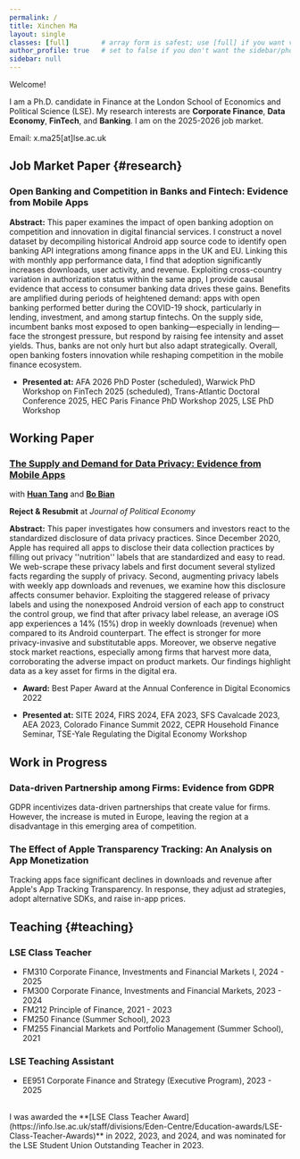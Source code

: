 ```yaml
---
permalink: /
title: Xinchen Ma
layout: single
classes: [full]        # array form is safest; use [full] if you want very wide
author_profile: true   # set to false if you don't want the sidebar/photo
sidebar: null
---
```


Welcome! 
  
I am a Ph.D. candidate in Finance at the London School of Economics and Political Science (LSE). My research interests are **Corporate Finance**, **Data Economy**, **FinTech**, and **Banking**. I am on the 2025-2026 job market. 

Email: x.ma25[at]lse.ac.uk

<!-- My first name, Xinchen, is pronounced “SHEEN-chen”. -->
<!-- [Curriculum Vitae](https://pages.github.com/) -->

## Job Market Paper {#research}

### Open Banking and Competition in Banks and Fintech: Evidence from Mobile Apps

**Abstract:** This paper examines the impact of open banking adoption on competition and innovation in digital financial services. I construct a novel dataset by decompiling historical Android app source code to identify open banking API integrations among finance apps in the UK and EU. Linking this with monthly app performance data, I find that adoption significantly increases downloads, user activity, and revenue. Exploiting cross-country variation in authorization status within the same app, I provide causal evidence that access to consumer banking data drives these gains. Benefits are amplified during periods of heightened demand: apps with open banking performed better during the COVID-19 shock, particularly in lending, investment, and among startup fintechs. On the supply side, incumbent banks most exposed to open banking—especially in lending—face the strongest pressure, but respond by raising fee intensity and asset yields. Thus, banks are not only hurt but also adapt strategically. Overall, open banking fosters innovation while reshaping competition in the mobile finance ecosystem.

- **Presented at:** AFA 2026 PhD Poster (scheduled), Warwick PhD Workshop on FinTech 2025 (scheduled), Trans-Atlantic Doctoral Conference 2025, HEC Paris Finance PhD Workshop 2025, LSE PhD Workshop

## Working Paper

### [The Supply and Demand for Data Privacy: Evidence from Mobile Apps](https://papers.ssrn.com/sol3/papers.cfm?abstract_id=3987541)

with **[Huan Tang](https://huan-tang.com/)** and **[Bo Bian](https://www.bo-bian.com/home)**

**Reject & Resubmit** at _Journal of Political Economy_

**Abstract:** This paper investigates how consumers and investors react to the standardized disclosure of data privacy practices. Since December 2020, Apple has required all apps to disclose their data collection practices by filling out privacy ''nutrition'' labels that are standardized and easy to read. We web-scrape these privacy labels and first document several stylized facts regarding the supply of privacy. Second, augmenting privacy labels with weekly app downloads and revenues, we examine how this disclosure affects consumer behavior. Exploiting the staggered release of privacy labels and using the nonexposed Android version of each app to construct the control group, we find that after privacy label release, an average iOS app experiences a 14% (15%) drop in weekly downloads (revenue) when compared to its Android counterpart. The effect is stronger for more privacy-invasive and substitutable apps. Moreover, we observe negative stock market reactions, especially among firms that harvest more data, corroborating the adverse impact on product markets. Our findings highlight data as a key asset for firms in the digital era. 

- **Award:** Best Paper Award at the Annual Conference in Digital Economics 2022 

- **Presented at:** SITE 2024, FIRS 2024, EFA 2023, SFS Cavalcade 2023, AEA 2023, Colorado Finance Summit 2022, CEPR Household Finance Seminar, TSE-Yale Regulating the Digital Economy Workshop

## Work in Progress

### Data-driven Partnership among Firms: Evidence from GDPR

GDPR incentivizes data-driven partnerships that create value for firms. However, the increase is muted in Europe, leaving the region at a disadvantage in this emerging area of competition. 

### The Effect of Apple Transparency Tracking: An Analysis on App Monetization

Tracking apps face significant declines in downloads and revenue after Apple's App Tracking Transparency. In response, they adjust ad strategies, adopt alternative SDKs, and raise in-app prices.



## Teaching {#teaching}

### LSE Class Teacher
- FM310 Corporate Finance, Investments and Financial Markets I, 2024 - 2025
- FM300 Corporate Finance, Investments and Financial Markets, 2023 - 2024
- FM212 Principle of Finance, 2021 - 2023
- FM250 Finance (Summer School), 2023
- FM255 Financial Markets and Portfolio Management (Summer School), 2021

### LSE Teaching Assistant
- EE951 Corporate Finance and Strategy (Executive Program), 2023 - 2025

<br>
I was awarded the **[LSE Class Teacher Award](https://info.lse.ac.uk/staff/divisions/Eden-Centre/Education-awards/LSE-Class-Teacher-Awards)** in 2022, 2023, and 2024, and was nominated for the LSE Student Union Outstanding Teacher in 2023. 

<br><br><br><br>
